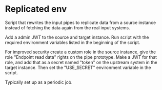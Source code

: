 # Replicated env

Script that rewrites the input pipes to replicate data from a source instance instead of fetching the data again from the real input systems.

Add a admin JWT to the source and target instance. Run script with the required environment variables listed in the beginning of the script.

For improved security create a custom role in the source instance, give the role "Endpoint read data" rights on the pipe prototype. Make a JWT for that role, and add that as a secret named "token" on the upstream system in the target instance. Then set the "USE_SECRET" environment variable in the script.

Typically set up as a periodic job.
